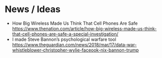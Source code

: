 # News / Ideas
 * How Big Wireless Made Us Think That Cell Phones Are Safe https://www.thenation.com/article/how-big-wireless-made-us-think-that-cell-phones-are-safe-a-special-investigation/
 * I made Steve Bannon’s psychological warfare tool https://www.theguardian.com/news/2018/mar/17/data-war-whistleblower-christopher-wylie-faceook-nix-bannon-trump
